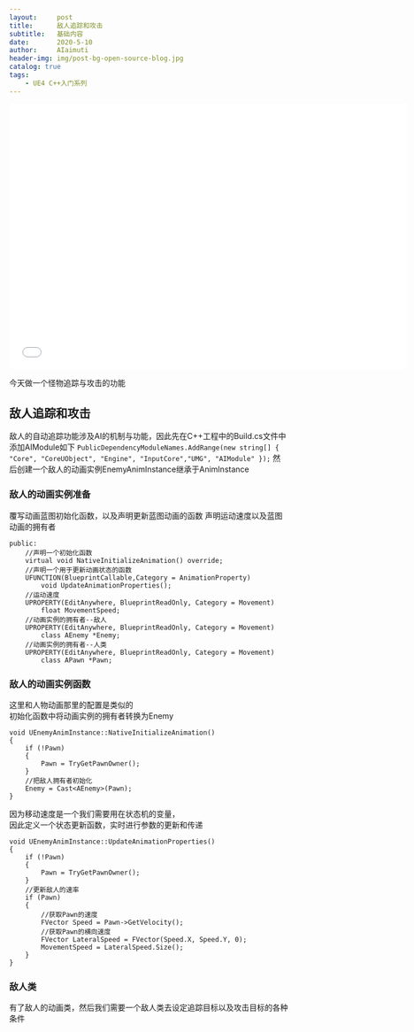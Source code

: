 ```yaml
---
layout:     post
title:      敌人追踪和攻击
subtitle:   基础内容
date:       2020-5-10
author:     AIaimuti
header-img: img/post-bg-open-source-blog.jpg
catalog: true
tags:
    - UE4 C++入门系列
---
```

<iframe src="//player.bilibili.com/player.html?aid=370665697&bvid=BV1UZ4y1s7ij&cid=192623264&page=1"  width="720" height="480" scrolling="no" border="0" frameborder="no" framespacing="0" allowfullscreen="true"> </iframe>

今天做一个怪物追踪与攻击的功能

## 敌人追踪和攻击

敌人的自动追踪功能涉及AI的机制与功能，因此先在C++工程中的Build.cs文件中添加AIModule如下
`PublicDependencyModuleNames.AddRange(new string[] { "Core", "CoreUObject", "Engine", "InputCore","UMG", "AIModule" });`
然后创建一个敌人的动画实例EnemyAnimInstance继承于AnimInstance

### 敌人的动画实例准备
覆写动画蓝图初始化函数，以及声明更新蓝图动画的函数
声明运动速度以及蓝图动画的拥有者
```
public:
	//声明一个初始化函数
	virtual void NativeInitializeAnimation() override;
	//声明一个用于更新动画状态的函数
	UFUNCTION(BlueprintCallable,Category = AnimationProperty)
		void UpdateAnimationProperties();
	//运动速度
	UPROPERTY(EditAnywhere, BlueprintReadOnly, Category = Movement)
		float MovementSpeed;
	//动画实例的拥有者--敌人
	UPROPERTY(EditAnywhere, BlueprintReadOnly, Category = Movement)
		class AEnemy *Enemy;
	//动画实例的拥有者--人类
	UPROPERTY(EditAnywhere, BlueprintReadOnly, Category = Movement)
		class APawn *Pawn;
```

### 敌人的动画实例函数
这里和人物动画那里的配置是类似的<br>
初始化函数中将动画实例的拥有者转换为Enemy
```
void UEnemyAnimInstance::NativeInitializeAnimation()
{
	if (!Pawn)
	{
		Pawn = TryGetPawnOwner();
	}
	//把敌人拥有者初始化
	Enemy = Cast<AEnemy>(Pawn);
}
```
因为移动速度是一个我们需要用在状态机的变量，<br>
因此定义一个状态更新函数，实时进行参数的更新和传递
```
void UEnemyAnimInstance::UpdateAnimationProperties()
{
	if (!Pawn)
	{
		Pawn = TryGetPawnOwner();
	}
	//更新敌人的速率
	if (Pawn)
	{
		//获取Pawn的速度
		FVector Speed = Pawn->GetVelocity();
		//获取Pawn的横向速度
		FVector LateralSpeed = FVector(Speed.X, Speed.Y, 0);
		MovementSpeed = LateralSpeed.Size();
	}
}
```

### 敌人类
有了敌人的动画类，然后我们需要一个敌人类去设定追踪目标以及攻击目标的各种条件
